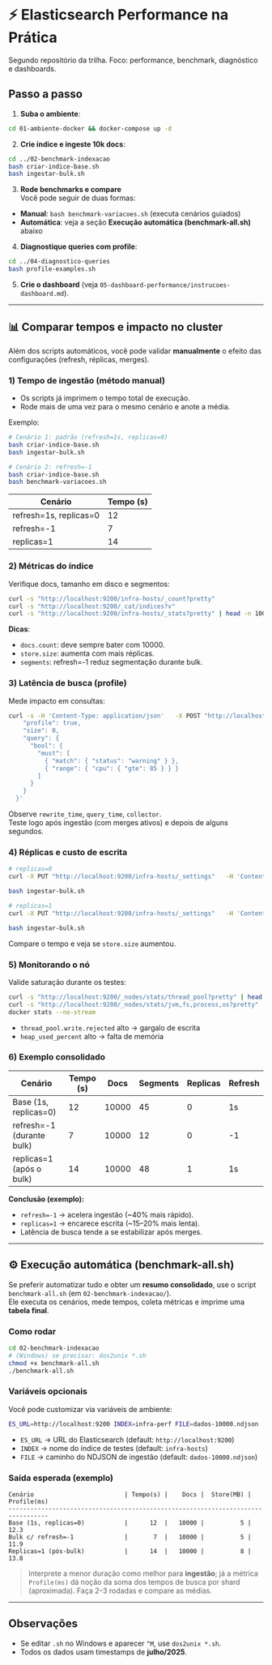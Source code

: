 # ⚡ Elasticsearch Performance na Prática

Segundo repositório da trilha. Foco: performance, benchmark, diagnóstico e dashboards.

## Passo a passo
1. **Suba o ambiente**:
```bash
cd 01-ambiente-docker && docker-compose up -d
```
2. **Crie índice e ingeste 10k docs**:
```bash
cd ../02-benchmark-indexacao
bash criar-indice-base.sh
bash ingestar-bulk.sh
```
3. **Rode benchmarks e compare**  
Você pode seguir de duas formas:
- **Manual**: `bash benchmark-variacoes.sh` (executa cenários guiados)
- **Automática**: veja a seção **Execução automática (benchmark-all.sh)** abaixo

4. **Diagnostique queries com profile**:
```bash
cd ../04-diagnostico-queries
bash profile-examples.sh
```
5. **Crie o dashboard** (veja `05-dashboard-performance/instrucoes-dashboard.md`).

---

## 📊 Comparar tempos e impacto no cluster

Além dos scripts automáticos, você pode validar **manualmente** o efeito das configurações (refresh, réplicas, merges).  

### 1) Tempo de ingestão (método manual)
- Os scripts já imprimem o tempo total de execução.  
- Rode mais de uma vez para o mesmo cenário e anote a média.

Exemplo:
```bash
# Cenário 1: padrão (refresh=1s, replicas=0)
bash criar-indice-base.sh
bash ingestar-bulk.sh

# Cenário 2: refresh=-1
bash criar-indice-base.sh
bash benchmark-variacoes.sh
```

| Cenário               | Tempo (s) |
|------------------------|-----------|
| refresh=1s, replicas=0 | 12        |
| refresh=-1             | 7         |
| replicas=1             | 14        |

### 2) Métricas do índice
Verifique docs, tamanho em disco e segmentos:

```bash
curl -s "http://localhost:9200/infra-hosts/_count?pretty"
curl -s "http://localhost:9200/_cat/indices?v"
curl -s "http://localhost:9200/infra-hosts/_stats?pretty" | head -n 100
```

**Dicas**:
- `docs.count`: deve sempre bater com 10000.  
- `store.size`: aumenta com mais réplicas.  
- `segments`: refresh=-1 reduz segmentação durante bulk.  

### 3) Latência de busca (profile)
Mede impacto em consultas:

```bash
curl -s -H 'Content-Type: application/json'   -X POST "http://localhost:9200/infra-hosts/_search?pretty" -d '{
    "profile": true,
    "size": 0,
    "query": {
      "bool": {
        "must": [
          { "match": { "status": "warning" } },
          { "range": { "cpu": { "gte": 85 } } }
        ]
      }
    }
  }'
```
Observe `rewrite_time`, `query_time`, `collector`.  
Teste logo após ingestão (com merges ativos) e depois de alguns segundos.

### 4) Réplicas e custo de escrita
```bash
# replicas=0
curl -X PUT "http://localhost:9200/infra-hosts/_settings"   -H 'Content-Type: application/json' -d '{"index":{"number_of_replicas":0}}'

bash ingestar-bulk.sh

# replicas=1
curl -X PUT "http://localhost:9200/infra-hosts/_settings"   -H 'Content-Type: application/json' -d '{"index":{"number_of_replicas":1}}'

bash ingestar-bulk.sh
```
Compare o tempo e veja se `store.size` aumentou.

### 5) Monitorando o nó
Valide saturação durante os testes:
```bash
curl -s "http://localhost:9200/_nodes/stats/thread_pool?pretty" | head -n 200
curl -s "http://localhost:9200/_nodes/stats/jvm,fs,process,os?pretty" | head -n 200
docker stats --no-stream
```
- `thread_pool.write.rejected` alto → gargalo de escrita  
- `heap_used_percent` alto → falta de memória  

### 6) Exemplo consolidado
| Cenário                         | Tempo (s) | Docs | Segments | Replicas | Refresh |
|---------------------------------|-----------|------|----------|----------|---------|
| Base (1s, replicas=0)            | 12        | 10000| 45       | 0        | 1s      |
| refresh=-1 (durante bulk)        | 7         | 10000| 12       | 0        | -1      |
| replicas=1 (após o bulk)         | 14        | 10000| 48       | 1        | 1s      |

**Conclusão (exemplo):**  
- `refresh=-1` → acelera ingestão (~40% mais rápido).  
- `replicas=1` → encarece escrita (~15–20% mais lenta).  
- Latência de busca tende a se estabilizar após merges.  

---

## ⚙️ Execução automática (benchmark-all.sh)

Se preferir automatizar tudo e obter um **resumo consolidado**, use o script `benchmark-all.sh` (em `02-benchmark-indexacao/`).  
Ele executa os cenários, mede tempos, coleta métricas e imprime uma **tabela final**.

### Como rodar
```bash
cd 02-benchmark-indexacao
# (Windows) se precisar: dos2unix *.sh
chmod +x benchmark-all.sh
./benchmark-all.sh
```

### Variáveis opcionais
Você pode customizar via variáveis de ambiente:
```bash
ES_URL=http://localhost:9200 INDEX=infra-perf FILE=dados-10000.ndjson ./benchmark-all.sh
```
- `ES_URL` → URL do Elasticsearch (default: `http://localhost:9200`)  
- `INDEX`  → nome do índice de testes (default: `infra-hosts`)  
- `FILE`   → caminho do NDJSON de ingestão (default: `dados-10000.ndjson`)

### Saída esperada (exemplo)
```
Cenário                         | Tempo(s) |    Docs |  Store(MB) |  Profile(ms)
---------------------------------------------------------------------------------
Base (1s, replicas=0)           |      12  |   10000 |          5 |        12.3
Bulk c/ refresh=-1              |       7  |   10000 |          5 |        11.9
Replicas=1 (pós-bulk)           |      14  |   10000 |          8 |        13.8
```
> Interprete a menor duração como melhor para **ingestão**; já a métrica `Profile(ms)` dá noção da soma dos tempos de busca por shard (aproximada). Faça 2–3 rodadas e compare as médias.

---

## Observações
- Se editar `.sh` no Windows e aparecer `^M`, use `dos2unix *.sh`.  
- Todos os dados usam timestamps de **julho/2025**.  
